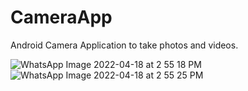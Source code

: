 # CameraApp
Android Camera Application to take photos and videos. 


![WhatsApp Image 2022-04-18 at 2 55 18 PM](https://user-images.githubusercontent.com/101108540/163788420-96cce7da-eee6-4bb6-8c4c-d22ec9b0a6dd.jpeg)
![WhatsApp Image 2022-04-18 at 2 55 25 PM](https://user-images.githubusercontent.com/101108540/163788699-e447e711-5a40-489e-bd08-908791df3d81.jpeg)
